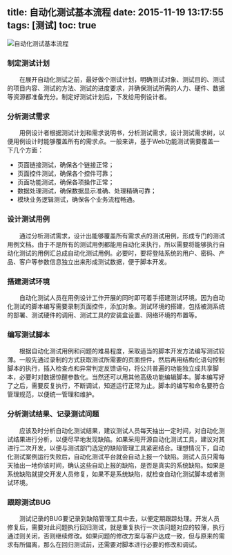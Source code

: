 title: 自动化测试基本流程
date: 2015-11-19 13:17:55
tags: [测试]
toc: true
---

![自动化测试基本流程](/images/autotest.jpg)

<!-- more -->

### 制定测试计划

　　在展开自动化测试之前，最好做个测试计划，明确测试对象、测试目的、测试的项目内容、测试的方法、测试的进度要求，并确保测试所需的人力、硬件、数据等资源都准备充分。制定好测试计划后，下发给用例设计者。

### 分析测试需求

　　用例设计者根据测试计划和需求说明书，分析测试需求，设计测试需求树，以便用例设计时能够覆盖所有的需求点。一般来讲，基于Web功能测试需要覆盖一下几个方面：

- 页面链接测试，确保各个链接正常；
- 页面控件测试，确保各个控件可靠；
- 页面功能测试，确保各项操作正常；
- 数据处理测试，确保数据显示准确、处理精确可靠；
- 模块业务逻辑测试，确保各个业务流程畅通。

### 设计测试用例

　　通过分析测试需求，设计出能够覆盖所有需求点的测试用例，形成专门的测试用例文档。由于不是所有的测试用例都能用自动化来执行，所以需要将能够执行自动化测试的用例汇总成自动化测试用例。必要时，要将登陆系统的用户、密码、产品、客户等参数信息独立出来形成测试数据，便于脚本开发。

### 搭建测试环境

　　自动化测试人员在用例设计工作开展的同时即可着手搭建测试环境。因为自动化测试的脚本编写需要录制页面控件，添加对象。测试环境的搭建，包括被测系统的部署、测试硬件的调用、测试工具的安装盒设置、网络环境的布置等。

### 编写测试脚本

　　根据自动化测试用例和问题的难易程度，采取适当的脚本开发方法编写测试较薄。一般先通过录制的方式获取测试所需要的页面控件，然后再用结构化语句控制脚本的执行，插入检查点和异常判定反馈语句，将公共普遍的功能独立成共享脚本，必要时对数据惊醒参数化。当然还可以用其他高级功能编辑脚本。脚本编写好了之后，需要反复执行，不断调试，知道运行正常为止。脚本的编写和命名要符合管理规范，以便统一管理和维护。

### 分析测试结果、记录测试问题

　　应该及时分析自动化测试结果，建议测试人员每天抽出一定时间，对自动化测试结果进行分析，以便尽早地发现缺陷。如果采用开源自动化测试工具，建议对其进行二次开发，以便与测试部门选定的缺陷管理工具紧密结合。理想情况下，自动化测试案例运行失败后，自动化测试平台就会自动上报一个缺陷。测试人员只需每天抽出一地你该时间，确认这些自动上报的缺陷，是否是真实的系统缺陷。如果是系统缺陷就提交开发人员修复，如果不是系统缺陷，就检查自动化测试脚本或者测试环境。

### 跟踪测试BUG

　　测试记录的BUG要记录到缺陷管理工具中去，以便定期跟踪处理。开发人员修复后，需要对此问题执行回归测试，就是重复执行一次该问题对应的较薄，执行通过则关闭，否则继续修改。如果问题的修改方案与客户达成一致，但与原来的需求有所偏离，那么在回归测试前，还需要对脚本进行必要的修改和调试。